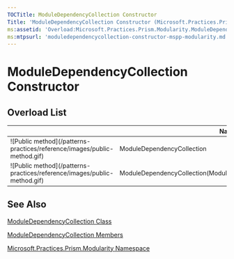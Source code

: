 ```yaml
---
TOCTitle: ModuleDependencyCollection Constructor
Title: 'ModuleDependencyCollection Constructor (Microsoft.Practices.Prism.Modularity)'
ms:assetid: 'Overload:Microsoft.Practices.Prism.Modularity.ModuleDependencyCollection.\#ctor'
ms:mtpsurl: 'moduledependencycollection-constructor-mspp-modularity.md'
---
```



# ModuleDependencyCollection Constructor

## Overload List


<table>

<thead>
<tr class="header">
<th> </th>
<th>Name</th>
<th>Description</th>
</tr>
</thead>
<tbody>
<tr class="odd">
<td>![Public method](/patterns-practices/reference/images/public-method.gif)</td>
<td>ModuleDependencyCollection</td>
<td><div class="summary">
Initializes a new instance of <a href="/patterns-practices/reference/moduledependencycollection-class-mspp-modularity">ModuleDependencyCollection</a>.
</div></td>
</tr>
<tr class="even">
<td>![Public method](/patterns-practices/reference/images/public-method.gif)</td>
<td>ModuleDependencyCollection(ModuleDependencyConfigurationElement())</td>
<td><div class="summary">
Initializes a new instance of <a href="/patterns-practices/reference/moduledependencycollection-class-mspp-modularity">ModuleDependencyCollection</a>.
</div></td>
</tr>
</tbody>
</table>

## See Also

[ModuleDependencyCollection Class](/patterns-practices/reference/moduledependencycollection-class-mspp-modularity)

[ModuleDependencyCollection Members](/patterns-practices/reference/moduledependencycollection-members-mspp-modularity)

[Microsoft.Practices.Prism.Modularity Namespace](/patterns-practices/reference/mspp-modularity-namespace)
